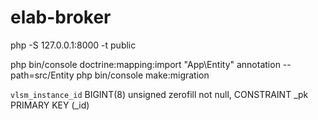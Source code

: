 # elab-broker
 
php -S 127.0.0.1:8000 -t public

 php bin/console doctrine:mapping:import "App\Entity" annotation --path=src/Entity
 php bin/console make:migration
 
 `vlsm_instance_id` BIGINT(8) unsigned zerofill not null,
 CONSTRAINT _pk PRIMARY KEY (_id)